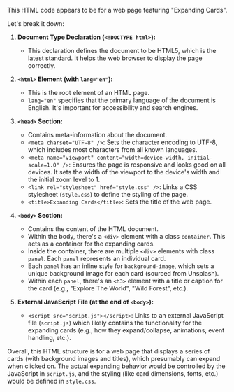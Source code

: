 This HTML code appears to be for a web page featuring "Expanding Cards". 

Let's break it down:

1. **Document Type Declaration (`<!DOCTYPE html>`):**
   - This declaration defines the document to be HTML5, which is the latest standard. It helps the web browser to display the page correctly.

2. **`<html>` Element (with `lang="en"`):**
   - This is the root element of an HTML page.
   - `lang="en"` specifies that the primary language of the document is English. It's important for accessibility and search engines.

3. **`<head>` Section:**
   - Contains meta-information about the document.
   - `<meta charset="UTF-8" />`: Sets the character encoding to UTF-8, which includes most characters from all known languages.
   - `<meta name="viewport" content="width=device-width, initial-scale=1.0" />`: Ensures the page is responsive and looks good on all devices. It sets the width of the viewport to the device's width and the initial zoom level to 1.
   - `<link rel="stylesheet" href="style.css" />`: Links a CSS stylesheet (`style.css`) to define the styling of the page.
   - `<title>Expanding Cards</title>`: Sets the title of the web page.

4. **`<body>` Section:**
   - Contains the content of the HTML document.
   - Within the body, there's a `<div>` element with a class `container`. This acts as a container for the expanding cards.
   - Inside the container, there are multiple `<div>` elements with class `panel`. Each `panel` represents an individual card.
   - Each `panel` has an inline style for `background-image`, which sets a unique background image for each card (sourced from Unsplash).
   - Within each `panel`, there's an `<h3>` element with a title or caption for the card (e.g., "Explore The World", "Wild Forest", etc.).

5. **External JavaScript File (at the end of `<body>`):**
   - `<script src="script.js"></script>`: Links to an external JavaScript file (`script.js`) which likely contains the functionality for the expanding cards (e.g., how they expand/collapse, animations, event handling, etc.).

Overall, this HTML structure is for a web page that displays a series of cards (with background images and titles), which presumably can expand when clicked on. The actual expanding behavior would be controlled by the JavaScript in `script.js`, and the styling (like card dimensions, fonts, etc.) would be defined in `style.css`.